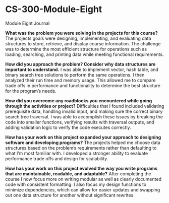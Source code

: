 # CS-300-Module-Eight
Module Eight Journal

**What was the problem you were solving in the projects for this course?**
The projects goals were designing, implementing, and evaluating data structures to store, retrieve, and display course information. The challenge was to determine the most efficient structure for operations such as loading, searching, and printing data while meeting functional requirements.
	
**How did you approach the problem? Consider why data structures are important to understand.**
I was able to implement vector, hash table, and binary search tree solutions to perform the same operations. I then analyzed their run time and memory usage. This allowed me to compare trade offs in performance and functionality to determine the best structure for the program’s needs.

**How did you overcome any roadblocks you encountered while going through the activities or project?**
Difficulties that I found included validating prerequisite data, handling invalid input, and making sure the correct binary search tree traversal. I was able to accomplish these issues by breaking the code into smaller functions, verifying results with traversal outputs, and adding validation logic to verify the code executes correctly.

**How has your work on this project expanded your approach to designing software and developing programs?**
The projects helped me choose data structures based on the problem’s requirements rather than defaulting to what I’m most familiar with. I developed a stronger ability to evaluate performance trade offs and design for scalability.

**How has your work on this project evolved the way you write programs that are maintainable, readable, and adaptable?**
After completing the course I now focus more on writing modular as well as clearly documented code with consistent formatting. I also focus my design functions to minimize dependencies, which can allow for easier updates and swapping out one data structure for another without significant rewrites.
